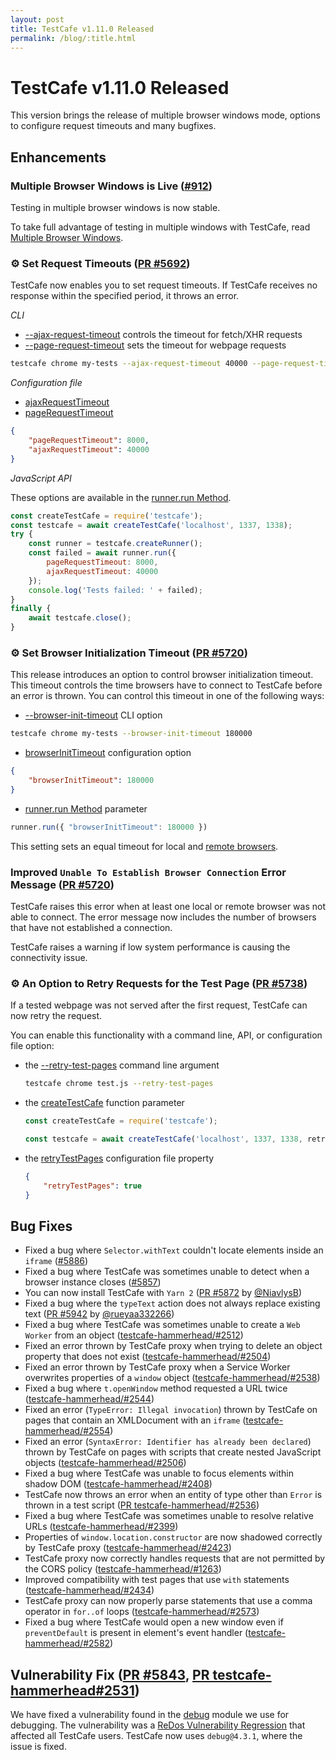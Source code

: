 ```yaml
---
layout: post
title: TestCafe v1.11.0 Released
permalink: /blog/:title.html
---
```

# TestCafe v1.11.0 Released

This version brings the release of multiple browser windows mode, options to configure request timeouts and many bugfixes.

<!--more-->

## Enhancements

### Multiple Browser Windows is Live ([#912](https://github.com/DevExpress/testcafe/issues/912))

Testing in multiple browser windows is now stable.

To take full advantage of testing in multiple windows with TestCafe, read [Multiple Browser Windows](https://devexpress.github.io/testcafe/documentation/guides/advanced-guides/multiple-browser-windows.html).

### ⚙ Set Request Timeouts ([PR #5692](https://github.com/DevExpress/testcafe/pull/5692))

TestCafe now enables you to set request timeouts. If TestCafe receives no response within the specified period, it throws an error.

*CLI*

* [--ajax-request-timeout](../documentation/reference/command-line-interface.md#--ajax-request-timeout-ms) controls the timeout for fetch/XHR requests
* [--page-request-timeout](../documentation/reference/command-line-interface.md#--page-request-timeout-ms) sets the timeout for webpage requests

```sh
testcafe chrome my-tests --ajax-request-timeout 40000 --page-request-timeout 8000
```

*Configuration file*

* [ajaxRequestTimeout](../documentation/reference/configuration-file.md#ajaxrequesttimeout)
* [pageRequestTimeout](../documentation/reference/configuration-file.md#pagerequesttimeout)

```json
{
    "pageRequestTimeout": 8000,
    "ajaxRequestTimeout": 40000
}
```

*JavaScript API*

These options are available in the [runner.run Method](../documentation/reference/testcafe-api/runner/run.md).

```js
const createTestCafe = require('testcafe');
const testcafe = await createTestCafe('localhost', 1337, 1338);
try {
    const runner = testcafe.createRunner();
    const failed = await runner.run({
        pageRequestTimeout: 8000,
        ajaxRequestTimeout: 40000
    });
    console.log('Tests failed: ' + failed);
}
finally {
    await testcafe.close();
}
```

### ⚙ Set Browser Initialization Timeout ([PR #5720](https://github.com/DevExpress/testcafe/pull/5720))

This release introduces an option to control browser initialization timeout. This timeout controls the time browsers have to connect to TestCafe before an error is thrown. You can control this timeout in one of the following ways:

* [--browser-init-timeout](../documentation/reference/command-line-interface.md#--browser-init-timeout-ms) CLI option

```sh
testcafe chrome my-tests --browser-init-timeout 180000
```

* [browserInitTimeout](../documentation/reference/configuration-file.md#browserinittimeout) configuration option

```json
{
    "browserInitTimeout": 180000
}
```

* [runner.run Method](../documentation/reference/testcafe-api/runner/run.md) parameter

```js
runner.run({ "browserInitTimeout": 180000 })
```

This setting sets an equal timeout for local and [remote browsers](../documentation/guides/concepts/browsers.md#browsers-on-remote-devices).

### Improved `Unable To Establish Browser Connection` Error Message ([PR #5720](https://github.com/DevExpress/testcafe/pull/5720))

TestCafe raises this error when at least one local or remote browser was not able to connect. The error message now includes the number of browsers that have not established a connection.

TestCafe raises a warning if low system performance is causing the connectivity issue.

### ⚙ An Option to Retry Requests for the Test Page ([PR #5738](https://github.com/DevExpress/testcafe/pull/5738))

If a tested webpage was not served after the first request, TestCafe can now retry the request.

You can enable this functionality with a command line, API, or configuration file option:

* the [--retry-test-pages](../documentation/reference/command-line-interface.md#--retry-test-pages) command line argument

    ```sh
    testcafe chrome test.js --retry-test-pages
    ```

* the [createTestCafe](../documentation/reference/testcafe-api/global/createtestcafe.md) function parameter

    ```js
    const createTestCafe = require('testcafe');

    const testcafe = await createTestCafe('localhost', 1337, 1338, retryTestPages)
    ```

* the [retryTestPages](../documentation/reference/configuration-file.md#retrytestpages) configuration file property

    ```json
    {
        "retryTestPages": true
    }
    ```

## Bug Fixes

* Fixed a bug where `Selector.withText` couldn't locate elements inside an `iframe` ([#5886](https://github.com/DevExpress/testcafe/issues/5886))
* Fixed a bug where TestCafe was sometimes unable to detect when a browser instance closes ([#5857](https://github.com/DevExpress/testcafe/issues/5857))
* You can now install TestCafe with `Yarn 2` ([PR #5872](https://github.com/DevExpress/testcafe/pull/5872) by [@NiavlysB](https://github.com/NiavlysB))
* Fixed a bug where the `typeText` action does not always replace existing text ([PR #5942](https://github.com/DevExpress/testcafe/pull/5942) by [@rueyaa332266](https://github.com/rueyaa332266))
* Fixed a bug where TestCafe was sometimes unable to create a `Web Worker` from an object ([testcafe-hammerhead/#2512](https://github.com/DevExpress/testcafe-hammerhead/issues/2512))
* Fixed an error thrown by TestCafe proxy when trying to delete an object property that does not exist ([testcafe-hammerhead/#2504](https://github.com/DevExpress/testcafe-hammerhead/issues/2504))
* Fixed an error thrown by TestCafe proxy when a Service Worker overwrites properties of a `window` object ([testcafe-hammerhead/#2538](https://github.com/DevExpress/testcafe-hammerhead/issues/2538))
* Fixed a bug where `t.openWindow` method requested a URL twice ([testcafe-hammerhead/#2544](https://github.com/DevExpress/testcafe-hammerhead/issues/2544))
* Fixed an error (`TypeError: Illegal invocation`) thrown by TestCafe on pages that contain an XMLDocument with an `iframe` ([testcafe-hammerhead/#2554](https://github.com/DevExpress/testcafe-hammerhead/issues/2554))
* Fixed an error (`SyntaxError: Identifier has already been declared`) thrown by TestCafe on pages with scripts that create nested JavaScript objects ([testcafe-hammerhead/#2506](https://github.com/DevExpress/testcafe-hammerhead/issues/2506))
* Fixed a bug where TestCafe was unable to focus elements within shadow DOM ([testcafe-hammerhead/#2408](https://github.com/DevExpress/testcafe-hammerhead/issues/2408))
* TestCafe now throws an error when an entity of type other than `Error` is thrown in a test script ([PR testcafe-hammerhead/#2536](https://github.com/DevExpress/testcafe-hammerhead/pull/2536))
* Fixed a bug where TestCafe was sometimes unable to resolve relative URLs ([testcafe-hammerhead/#2399](https://github.com/DevExpress/testcafe-hammerhead/issues/2399))
* Properties of `window.location.constructor` are now shadowed correctly by TestCafe proxy ([testcafe-hammerhead/#2423](https://github.com/DevExpress/testcafe-hammerhead/issues/2423))
* TestCafe proxy now correctly handles requests that are not permitted by the CORS policy ([testcafe-hammerhead/#1263](https://github.com/DevExpress/testcafe-hammerhead/issues/1263))
* Improved compatibility with test pages that use `with` statements ([testcafe-hammerhead/#2434](https://github.com/DevExpress/testcafe-hammerhead/issues/2434))
* TestCafe proxy can now properly parse statements that use a comma operator in `for..of` loops ([testcafe-hammerhead/#2573](https://github.com/DevExpress/testcafe-hammerhead/issues/2573))
* Fixed a bug where TestCafe would open a new window even if `preventDefault` is present in element's event handler ([testcafe-hammerhead/#2582](https://github.com/DevExpress/testcafe-hammerhead/pull/2582))  

## Vulnerability Fix ([PR #5843](https://github.com/DevExpress/testcafe/pull/5843), [PR testcafe-hammerhead#2531](https://github.com/DevExpress/testcafe-hammerhead/pull/2531))

We have fixed a vulnerability found in the [debug](https://www.npmjs.com/package/debug) module we use for debugging.
The vulnerability was a [ReDos Vulnerability Regression](https://github.com/visionmedia/debug/issues/797) that affected all TestCafe users. TestCafe now uses `debug@4.3.1`, where the issue is fixed.

